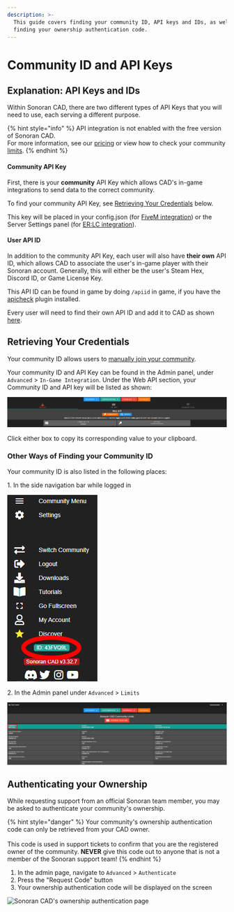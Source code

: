 ```yaml
---
description: >-
  This guide covers finding your community ID, API keys and IDs, as well as
  finding your ownership authentication code.
---
```


# Community ID and API Keys

## Explanation: API Keys and IDs

Within Sonoran CAD, there are two different types of API Keys that you will need to use, each serving a different purpose.&#x20;

{% hint style="info" %}
API integration is not enabled with the free version of Sonoran CAD.\
For more information, see our [pricing](../../pricing/faq/) or view how to check your community [limits](view-your-limits.md).
{% endhint %}

#### **Community API Key**

First, there is your **community** API Key which allows CAD's in-game integrations to send data to the correct community.&#x20;

To find your community API Key, see [Retrieving Your Credentials](finding-your-community-id-and-authentication-code.md#retrieving-your-credentials) below.&#x20;

This key will be placed in your config.json (for [FiveM integration](../../roadmap/v2-legacy/framework-installation.md)) or the Server Settings panel (for [ER:LC integration](../../integration-plugins/roblox-er-lc.md)).

#### **User API ID**

In addition to the community API Key, each user will also have **their own** API ID, which allows CAD to associate the user's in-game player with their Sonoran account. Generally, this will either be the user's Steam Hex, Discord ID, or Game License Key.

This API ID can be found in game by doing `/apiid` in game, if you have the [apicheck](../../roadmap/v2-legacy/available-plugins/api-id-checker.md) plugin installed.

Every user will need to find their own API ID and add it to CAD as shown [here](../../api-integration/getting-started/setting-your-api-id.md).

## Retrieving Your Credentials

Your community ID allows users to [manually join your community](inviting-users-to-your-cad.md).&#x20;

Your community ID and API Key can be found in the Admin panel, under `Advanced` > `In-Game Integration`. Under the Web API section, your Community ID and API key will be listed as shown:

![Sonoran CAD - Web API Information](../../.gitbook/assets/CAD_WebAPICredentials.png)

Click either box to copy its corresponding value to your clipboard.

### Other Ways of Finding your Community ID

Your community ID is also listed in the following places:

1\. In the side navigation bar while logged in

![Community IDs are displayed in the side navigation bar](../../.gitbook/assets/CAD_DropdownID.png)

2\. In the Admin panel under `Advanced` > `Limits`

![Community IDs are also displayed in the admin limits section](../../.gitbook/assets/CAD_Limits.png)

## Authenticating your Ownership

While requesting support from an official Sonoran team member, you may be asked to authenticate your community's ownership.

{% hint style="danger" %}
Your community's ownership authentication code can only be retrieved from your CAD owner.\
\
This code is used in support tickets to confirm that you are the registered owner of the community. **NEVER** give this code out to anyone that is not a member of the Sonoran support team!
{% endhint %}

1. In the admin page, navigate to `Advanced` > `Authenticate`
2. Press the "Request Code" button
3. Your ownership authentication code will be displayed on the screen

![Sonoran CAD's ownership authentication page](../../.gitbook/assets/auth.PNG)
